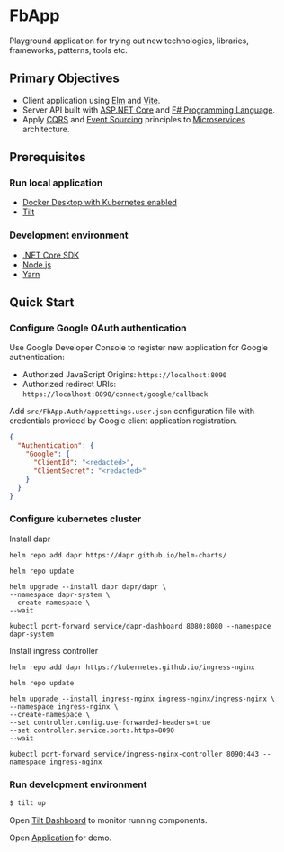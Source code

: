 ﻿# FbApp #

Playground application for trying out new technologies, libraries, frameworks, patterns, tools etc.


## Primary Objectives ##

* Client application using [Elm](https://elm-lang.org/) and [Vite](https://vitejs.dev/).
* Server API built with [ASP.NET Core](https://docs.microsoft.com/en-us/aspnet/core/) and [F# Programming Language](https://fsharp.org).
* Apply [CQRS](https://martinfowler.com/bliki/CQRS.html) and [Event Sourcing](https://martinfowler.com/eaaDev/EventSourcing.html) principles to [Microservices](https://microservices.io/) architecture.


## Prerequisites ##

### Run local application ###

* [Docker Desktop with Kubernetes enabled](https://docs.docker.com/docker-for-windows/install/)
* [Tilt](https://tilt.dev/)

### Development environment ###

* [.NET Core SDK](https://www.microsoft.com/net/download)
* [Node.js](https://nodejs.org/en/)
* [Yarn](https://yarnpkg.com/en/)


## Quick Start ##

### Configure Google OAuth authentication

Use Google Developer Console to register new application for Google authentication:

* Authorized JavaScript Origins: `https://localhost:8090`
* Authorized redirect URIs: `https://localhost:8090/connect/google/callback`

Add `src/FbApp.Auth/appsettings.user.json` configuration file with credentials provided
by Google client application registration.

```json
{
  "Authentication": {
    "Google": {
      "ClientId": "<redacted>",
      "ClientSecret": "<redacted>"
    }
  }
}
```

### Configure kubernetes cluster

Install dapr

```
helm repo add dapr https://dapr.github.io/helm-charts/

helm repo update

helm upgrade --install dapr dapr/dapr \
--namespace dapr-system \
--create-namespace \
--wait

kubectl port-forward service/dapr-dashboard 8080:8080 --namespace dapr-system
```

Install ingress controller

```
helm repo add dapr https://kubernetes.github.io/ingress-nginx

helm repo update

helm upgrade --install ingress-nginx ingress-nginx/ingress-nginx \
--namespace ingress-nginx \
--create-namespace \
--set controller.config.use-forwarded-headers=true
--set controller.service.ports.https=8090
--wait

kubectl port-forward service/ingress-nginx-controller 8090:443 --namespace ingress-nginx
```


### Run development environment

```sh
$ tilt up
```

Open [Tilt Dashboard](http://localhost:10350/) to monitor running components.

Open [Application](https://localhost:8090) for demo.
